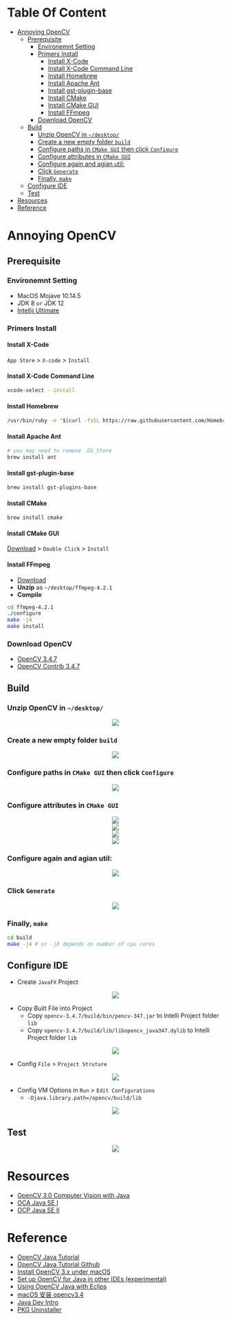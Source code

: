 <!-- START doctoc generated TOC please keep comment here to allow auto update -->
<!-- DON'T EDIT THIS SECTION, INSTEAD RE-RUN doctoc TO UPDATE -->
# Table Of Content

- [Annoying OpenCV](#annoying-opencv)
  - [Prerequisite](#prerequisite)
    - [Environemnt Setting](#environemnt-setting)
    - [Primers Install](#primers-install)
      - [Install X-Code](#install-x-code)
      - [Install X-Code Command Line](#install-x-code-command-line)
      - [Install Homebrew](#install-homebrew)
      - [Install Apache Ant](#install-apache-ant)
      - [Install gst-plugin-base](#install-gst-plugin-base)
      - [Install CMake](#install-cmake)
      - [Install CMake GUI](#install-cmake-gui)
      - [Install FFmpeg](#install-ffmpeg)
    - [Download OpenCV](#download-opencv)
  - [Build](#build)
    - [Unzip OpenCV in `~/desktop/`](#unzip-opencv-in-desktop)
    - [Create a new empty folder `build`](#create-a-new-empty-folder-build)
    - [Configure paths in  `CMake GUI` then click `Configure`](#configure-paths-in--cmake-gui-then-click-configure)
    - [Configure attributes in `CMake GUI`](#configure-attributes-in-cmake-gui)
    - [Configure again and agian util:](#configure-again-and-agian-util)
    - [Click `Generate`](#click-generate)
    - [Finally, `make`](#finally-make)
  - [Configure IDE](#configure-ide)
  - [Test](#test)
- [Resources](#resources)
- [Reference](#reference)

<!-- END doctoc generated TOC please keep comment here to allow auto update -->

# Annoying OpenCV 
## Prerequisite
### Environemnt Setting
- MacOS Mojave 10.14.5
- JDK 8 `or` JDK 12
- [Intellij Ultimate](https://www.jetbrains.com/student/)

### Primers Install
#### Install X-Code
`App Store` > `X-code` > `Install`
#### Install X-Code Command Line
```sh
xcode-select --install
```
#### Install Homebrew
```sh
/usr/bin/ruby -e "$(curl -fsSL https://raw.githubusercontent.com/Homebrew/install/master/install)"
```
#### Install Apache Ant
```sh
# you may need to remove .DS_Store
brew install ant 
```
#### Install gst-plugin-base
```sh
brew install gst-plugins-base
```
#### Install CMake
```sh
brew install cmake
```
#### Install CMake GUI
[Download](https://github.com/Kitware/CMake/releases/download/v3.16.0-rc2/cmake-3.16.0-rc2-Darwin-x86_64.dmg) > `Double Click` > `Install`

#### Install FFmpeg
- [Download](https://www.ffmpeg.org/releases/ffmpeg-4.2.1.tar.gz)
- **Unzip** as `~/desktop/ffmpeg-4.2.1`
- **Compile**
```sh
cd ffmpeg-4.2.1
./configure
make -j4
make install
```

### Download OpenCV
- [OpenCV 3.4.7](https://github.com/opencv/opencv/archive/3.4.7.zip)
- [OpenCV Contrib 3.4.7](https://github.com/opencv/opencv_contrib/archive/3.4.7.zip)

## Build
### Unzip OpenCV in `~/desktop/`
<div style="text-align:center; margin:auto"><img src="img/2019-10-30-23-32-20.png"></div>

### Create a new empty folder `build`
<div style="text-align:center; margin:auto"><img src="img/2019-10-30-23-34-35.png"></div>

### Configure paths in  `CMake GUI` then click `Configure`
<div style="text-align:center; margin:auto"><img src="img/2019-10-30-23-43-28.png"></div>

### Configure attributes in `CMake GUI`
<div style="text-align:center; margin:auto"><img src="img/2019-10-30-23-39-36.png"></div>

<div style="text-align:center; margin:auto"><img src="img/2019-10-30-23-40-27.png"></div>

<div style="text-align:center; margin:auto"><img src="img/2019-10-30-23-40-53.png"></div>

<div style="text-align:center; margin:auto"><img src="img/2019-10-30-23-44-56.png"></div>

### Configure again and agian util:
<div style="text-align:center; margin:auto"><img src="img/2019-10-30-23-48-37.png"></div>

### Click `Generate`
  <div style="text-align:center; margin:auto"><img src="img/2019-10-30-23-53-19.png"></div>

### Finally, `make`
```sh
cd build
make -j4 # or -j8 depends on number of cpu cores
```

## Configure IDE
- Create `JavaFX` Project
<div style="text-align:center; margin:auto"><img src="img/javafx.png"></div>

- Copy Built File into Project
  - Copy `‎⁨opencv-3.4.7/build/bin/pencv-347.jar` to Intelli Project folder `lib`
  - Copy `opencv-3.4.7/build/lib/libopencv_java347.dylib` to Intelli Project folder `lib`
<div style="text-align:center; margin:auto"><img src="img/2019-10-31-00-18-31.png"></div>

- Config `File` > `Project Struture`
<div style="text-align:center; margin:auto"><img src="img/2019-10-31-00-19-42.png"></div>

- Config VM Options in `Run` > `Edit Configurations`
  - `-Djava.library.path=/opencv/build/lib`
<div style="text-align:center; margin:auto"><img src="img/vm.png"></div>

## Test
<div style="text-align:center; margin:auto"><img src="img/2019-10-31-00-25-18.png"></div>

# Resources
- [OpenCV 3.0 Computer Vision with Java](https://github.com/GeekEast/Annoying-OpenCV/blob/master/resources/OpenCV%203.0%20Computer%20Vision%20with%20Java_%20Create%20multiplatform%20computer%20vision%20desktop%20and%20web%20applications%20using%20the%20combination%20of%20OpenCV%20and%20Java%20(%20PDFDrive.com%20).pdf)
- [OCA Java SE I](https://github.com/GeekEast/Annoying-OpenCV/blob/master/resources/OCA-Oracle%20Certified%20Associate%20Java%20SE%208%20Programmer%20I%20Study%20Guide%20Exam%201Z0-808.pdf)
- [OCP Java SE II](https://github.com/GeekEast/Annoying-OpenCV/blob/master/resources/OCP%20Oracle%20Certified%20Professional%20Java%20SE%208%20Programmer%20II%20Study%20Guide%20Exam%201Z0-809.pdf)

# Reference
- [OpenCV Java Tutorial](https://opencv-java-tutorials.readthedocs.io/en/latest/index.html)
- [OpenCV Java Tutorial Github](https://github.com/opencv-java/opencv-java-tutorials)
- [Install OpenCV 3.x under macOS](https://opencv-java-tutorials.readthedocs.io/en/latest/01-installing-opencv-for-java.html#install-opencv-3-x-under-macos)
- [Set up OpenCV for Java in other IDEs (experimental)](https://opencv-java-tutorials.readthedocs.io/en/latest/01-installing-opencv-for-java.html#set-up-opencv-for-java-in-other-ides-experimental)
- [Using OpenCV Java with Eclips](https://docs.opencv.org/2.4.11/doc/tutorials/introduction/java_eclipse/java_eclipse.html)
- [macOS 安装 opencv3.4](https://my.oschina.net/u/3767256/blog/1614886)
- [Java Dev Intro](https://docs.opencv.org/2.4/doc/tutorials/introduction/desktop_java/java_dev_intro.html)
- [PKG Uninstaller](https://www.corecode.io/uninstallpkg/)
